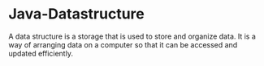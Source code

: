 # Java-Datastructure
A data structure is a storage that is used to store and organize data. It is a way of arranging data on a computer so that it can be accessed and updated efficiently.
